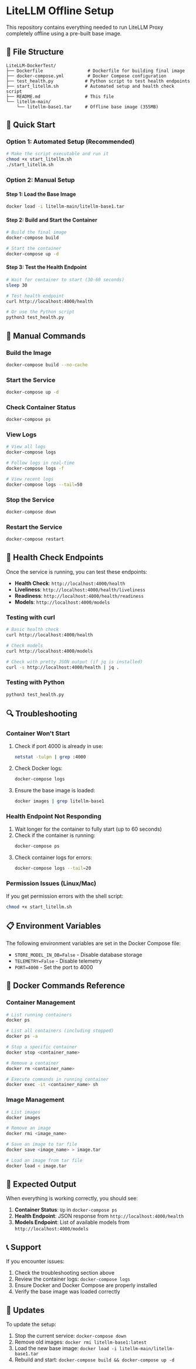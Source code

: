 # LiteLLM Offline Setup

This repository contains everything needed to run LiteLLM Proxy completely offline using a pre-built base image.

## 📁 File Structure

```
LiteLLM-DockerTest/
├── Dockerfile                 # Dockerfile for building final image
├── docker-compose.yml         # Docker Compose configuration
├── test_health.py            # Python script to test health endpoints
├── start_litellm.sh          # Automated setup and health check script
├── README.md                 # This file
└── litellm-main/
    └── litellm-base1.tar     # Offline base image (355MB)
```

## 🚀 Quick Start

### Option 1: Automated Setup (Recommended)
```bash
# Make the script executable and run it
chmod +x start_litellm.sh
./start_litellm.sh
```

### Option 2: Manual Setup

#### Step 1: Load the Base Image
```bash
docker load -i litellm-main/litellm-base1.tar
```

#### Step 2: Build and Start the Container
```bash
# Build the final image
docker-compose build

# Start the container
docker-compose up -d
```

#### Step 3: Test the Health Endpoint
```bash
# Wait for container to start (30-60 seconds)
sleep 30

# Test health endpoint
curl http://localhost:4000/health

# Or use the Python script
python3 test_health.py
```

## 🔧 Manual Commands

### Build the Image
```bash
docker-compose build --no-cache
```

### Start the Service
```bash
docker-compose up -d
```

### Check Container Status
```bash
docker-compose ps
```

### View Logs
```bash
# View all logs
docker-compose logs

# Follow logs in real-time
docker-compose logs -f

# View recent logs
docker-compose logs --tail=50
```

### Stop the Service
```bash
docker-compose down
```

### Restart the Service
```bash
docker-compose restart
```

## 🏥 Health Check Endpoints

Once the service is running, you can test these endpoints:

- **Health Check**: `http://localhost:4000/health`
- **Liveliness**: `http://localhost:4000/health/liveliness`
- **Readiness**: `http://localhost:4000/health/readiness`
- **Models**: `http://localhost:4000/models`

### Testing with curl
```bash
# Basic health check
curl http://localhost:4000/health

# Check models
curl http://localhost:4000/models

# Check with pretty JSON output (if jq is installed)
curl -s http://localhost:4000/health | jq .
```

### Testing with Python
```bash
python3 test_health.py
```

## 🔍 Troubleshooting

### Container Won't Start
1. Check if port 4000 is already in use:
   ```bash
   netstat -tulpn | grep :4000
   ```

2. Check Docker logs:
   ```bash
   docker-compose logs
   ```

3. Ensure the base image is loaded:
   ```bash
   docker images | grep litellm-base1
   ```

### Health Endpoint Not Responding
1. Wait longer for the container to fully start (up to 60 seconds)
2. Check if the container is running:
   ```bash
   docker-compose ps
   ```
3. Check container logs for errors:
   ```bash
   docker-compose logs --tail=20
   ```

### Permission Issues (Linux/Mac)
If you get permission errors with the shell script:
```bash
chmod +x start_litellm.sh
```

## 📋 Environment Variables

The following environment variables are set in the Docker Compose file:

- `STORE_MODEL_IN_DB=False` - Disable database storage
- `TELEMETRY=False` - Disable telemetry
- `PORT=4000` - Set the port to 4000

## 🐳 Docker Commands Reference

### Container Management
```bash
# List running containers
docker ps

# List all containers (including stopped)
docker ps -a

# Stop a specific container
docker stop <container_name>

# Remove a container
docker rm <container_name>

# Execute commands in running container
docker exec -it <container_name> sh
```

### Image Management
```bash
# List images
docker images

# Remove an image
docker rmi <image_name>

# Save an image to tar file
docker save <image_name> > image.tar

# Load an image from tar file
docker load < image.tar
```

## 🎯 Expected Output

When everything is working correctly, you should see:

1. **Container Status**: `Up` in `docker-compose ps`
2. **Health Endpoint**: JSON response from `http://localhost:4000/health`
3. **Models Endpoint**: List of available models from `http://localhost:4000/models`

## 📞 Support

If you encounter issues:

1. Check the troubleshooting section above
2. Review the container logs: `docker-compose logs`
3. Ensure Docker and Docker Compose are properly installed
4. Verify the base image was loaded correctly

## 🔄 Updates

To update the setup:

1. Stop the current service: `docker-compose down`
2. Remove old images: `docker rmi litellm-base1:latest`
3. Load the new base image: `docker load -i litellm-main/litellm-base1.tar`
4. Rebuild and start: `docker-compose build && docker-compose up -d` 